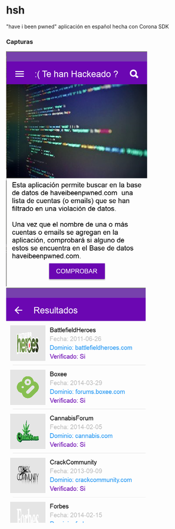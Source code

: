 # hsh
"have i been pwned" aplicación en español hecha con Corona SDK

### Capturas

![](https://github.com/monchovarela/hsh/blob/master/screenshot.png?raw=true)
![](https://github.com/monchovarela/hsh/blob/master/screenshot2.png?raw=true)